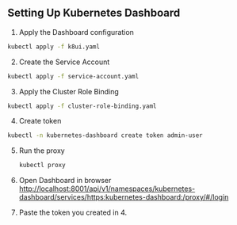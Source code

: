 ## Setting Up Kubernetes Dashboard

1. Apply the Dashboard configuration
  ```bash
  kubectl apply -f k8ui.yaml
  ```
2. Create the Service Account
  ```bash
  kubectl apply -f service-account.yaml
  ```
3. Apply the Cluster Role Binding
  ```bash
  kubectl apply -f cluster-role-binding.yaml
  ```
4. Create token
  ```bash
  kubectl -n kubernetes-dashboard create token admin-user
  ```
5. Run the proxy
   ```bash
   kubectl proxy
   ```
6. Open Dashboard in browser
  <http://localhost:8001/api/v1/namespaces/kubernetes-dashboard/services/https:kubernetes-dashboard:/proxy/#/login>

7. Paste the token you created in 4.
